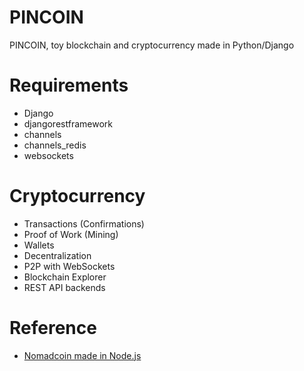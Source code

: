 # PINCOIN

PINCOIN, toy blockchain and cryptocurrency made in Python/Django 

# Requirements

* Django
* djangorestframework
* channels
* channels_redis
* websockets

# Cryptocurrency
* Transactions (Confirmations)
* Proof of Work (Mining)
* Wallets
* Decentralization
* P2P with WebSockets
* Blockchain Explorer
* REST API backends

# Reference

* [Nomadcoin made in Node.js](https://github.com/nomadcoders/nomadcoin/tree/master/src)

